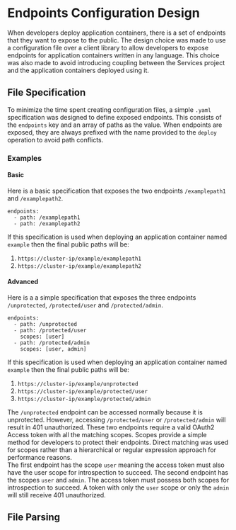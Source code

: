 # Endpoints Configuration Design

When developers deploy application containers, there is a set of endpoints that they want to expose to the public. The design choice was made to use a configuration file over a client library to allow developers to expose endpoints for application containers written in any language. This choice was also made to avoid introducing coupling between the Services project and the application containers deployed using it.

## File Specification
To minimize the time spent creating configuration files, a simple `.yaml` specification was designed to define exposed endpoints. This consists of the `endpoints` key and an array of paths as the value. When endpoints are exposed, they are always prefixed with the name provided to the `deploy` operation to avoid path conflicts.

### Examples
#### Basic
Here is a basic specification that exposes the two endpoints `/examplepath1` and `/examplepath2`.
```
endpoints:
  - path: /examplepath1
  - path: /examplepath2
```
If this specification is used when deploying an application container named `example` then the final public paths will be:
1. `https://cluster-ip/example/examplepath1`
2. `https://cluster-ip/example/examplepath2`

#### Advanced
Here is a a simple specification that exposes the three endpoints `/unprotected`, `/protected/user` and `/protected/admin`.
```
endpoints:
  - path: /unprotected
  - path: /protected/user
    scopes: [user]
  - path: /protected/admin
    scopes: [user, admin]
```
If this specification is used when deploying an application container named `example` then the final public paths will be:
1. `https://cluster-ip/example/unprotected`
2. `https://cluster-ip/example/protected/user`
3. `https://cluster-ip/example/protected/admin`

The `/unprotected` endpoint can be accessed normally because it is unprotected. However, accessing `/protected/user` or `/protected/admin` will result in 401 unauthorized. These two endpoints require a valid OAuth2 Access token with all the matching scopes. Scopes provide a simple method for developers to protect their endpoints. Direct matching was used for scopes rather than a hierarchical or regular expression approach for performance reasons.    
The first endpoint has the scope `user` meaning the access token must also have the user scope for introspection to succeed.
The second endpoint has the scopes `user` and `admin`. The access token must possess both scopes for introspection to succeed. A token with only the `user` scope or only the `admin` will still receive 401 unauthorized.  

## File Parsing
